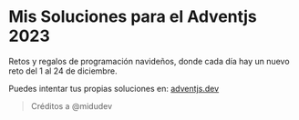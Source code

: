 # Mis Soluciones para el Adventjs 2023

Retos y regalos de programación navideños, donde cada día hay un nuevo reto del 1 al 24 de diciembre.


Puedes intentar tus propias soluciones en: [adventjs.dev](https://adventjs.dev)

> Créditos a @midudev